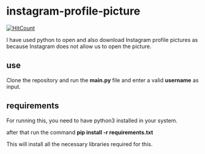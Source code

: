 # instagram-profile-picture

[![HitCount](http://hits.dwyl.io/debdutgoswami/instagram-profile-picture.svg)](http://hits.dwyl.io/debdutgoswami/instagram-profile-picture)

I have used python to open and also download Instagram profile pictures as because Instagram does not allow us to open the picture.

## use

Clone the repository and run the **main.py** file and enter a valid **username** as input.

## requirements
For running this, you need to have python3 installed in your system.

after that run the command
**pip install -r requirements.txt**

This will install all the necessary libraries required for this.
